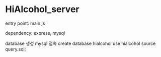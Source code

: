 # HiAlcohol_server

entry point: main.js

dependency: express, mysql


database 생성
mysql 접속
create database hialcohol
use hialcohol
source query.sql;